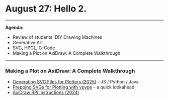 # August 27: Hello 2.


---

**Agenda:**

* Review of students' DIY Drawing Machines
* Generative Art
* SVG, HPGL, G-Code
* Making a Plot on AxiDraw: A Complete Walkthrough

--- 

### Making a Plot on AxiDraw: A Complete Walkthrough

* [Generating SVG Files for Plotters (2025)](https://github.com/golanlevin/DrawingWithMachines/tree/main/generating_svg) - JS / Python / Java
* [Prepping SVGs for Plotting with vpype](https://github.com/golanlevin/DrawingWithMachines/blob/main/generating_svg/vpype_svg_prep/README.md) - a quick lookahead
* [AxiDraw RPi Instructions (2024)](https://github.com/golanlevin/DrawingWithMachines/blob/main/rpi_standalone/README.md)

